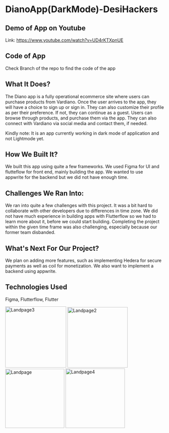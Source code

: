 # DianoApp(DarkMode)-DesiHackers

## Demo of App on Youtube

Link: https://www.youtube.com/watch?v=UD4rKTXpnUE

## Code of App

Check Branch of the repo to find the code of the app

## What It Does?
The Diano app is a fully operational ecommerce site where users can purchase products from Vardiano. Once the user arrives to the app, they will have a choice to sign up or sign in. They can also customize their profile as per their preference. If not, they can continue as a guest. Users can browse through products, and purchase them via the app. They can also connect with Vardiano via social media and contact them, if needed. 

Kindly note: It is an app currently working in dark mode of application and not Lightmode yet.

## How We Built It?
We built this app using quite a few frameworks. We used Figma for UI and flutteflow for front end, mainly building the app. We wanted to use appwrite for the backend but we did not have enough time.

## Challenges We Ran Into:
We ran into quite a few challenges with this project. It was a bit hard to collaborate with other developers due to differences in time zone. We did not have much experience in building apps with Flutterflow so we had to learn more about it, before we could start building. Completing the project within the given time frame was also challenging, especially because our former team disbanded.

## What's Next For Our Project?
We plan on adding more features, such as implementing Hedera for secure payments as well as coil for monetization. We also want to implement a backend using appwrite. 

## Technologies Used
Figma, Flutterflow, Flutter

<img width="193" alt="Landpage3" src="https://user-images.githubusercontent.com/91927689/190923783-2e2eaa30-3225-4cb8-955f-20e286157139.png"> <img width="191" alt="Landpage2" src="https://user-images.githubusercontent.com/91927689/190923785-881bf4f2-d7b5-4bfb-87c8-c79dc9656b53.png">
<img width="187" alt="Landpage" src="https://user-images.githubusercontent.com/91927689/190923788-4259b97b-844b-4fcd-8f9a-507cc57fffc7.png">
<img width="188" alt="Landpage4" src="https://user-images.githubusercontent.com/91927689/190923789-e48e7455-10c5-4b23-97f7-684ade86846a.png">
